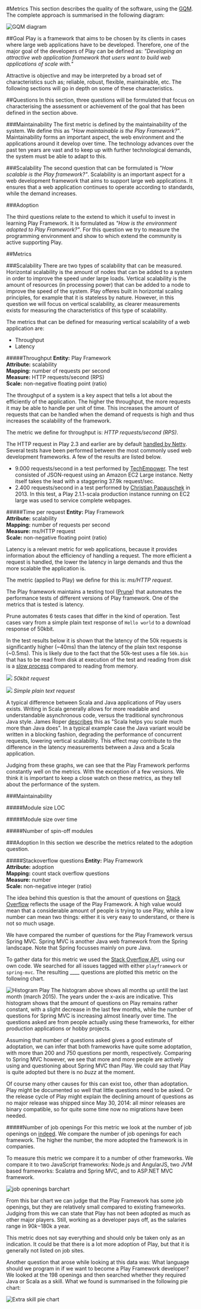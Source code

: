 #Metrics
This section describes the quality of the software, using the [GQM](http://www.im-institute.org/gqm/gqm%20guide%20non%20printable.pdf). 
The complete approach is summarised in the following diagram:

![GQM diagram](gqm.png)
<!--- 
	You can adopt the diagram on this page, please update the gqm.png snapshot.
http://www.nomnoml.com/#view/%0A[Goal]%0A[Goal]->[Scalability]%0A[Goal]->[Maintainability]%0A[Scalability]->[Resources%20per%20request]%0A[Scalability]->[Throughput]%0A[Maintainability]->[Module%20size%20LOC/module]%0A[Maintainability]->[Module%20size%20over%20time]%0A[Maintainability]->[#Spin-off%20modules]
	You can adapt the diagram on this page, please update the gqm.png snapshot.
http://www.nomnoml.com/#view/%0A[Goal]%0A[Goal]->[Scalability]%0A[Goal]->[Maintainability]%0A[Goal]->[Adoption]%0A[Scalability]->[Resources%20per%20request]%0A[Scalability]->[Throughput]%0A[Maintainability]->[Module%20size%20LOC/module]%0A[Maintainability]->[Module%20size%20over%20time]%0A[Maintainability]->[#Spin-off%20modules]%0A[Adoption]->[Stackoverflow%20questions]%0A[Adoption]->[Job%20positions]%0A%0A
-->

##Goal
Play is a framework that aims to be chosen by its clients in cases where large web applications have to be developed. 
Therefore, one of the major goal of the developers of Play can be defined as: _"Developing an attractive web application framework that users want to build web applications of scale with."_


Attractive is objective and may be interpreted by a broad set of characteristics such as; reliable, robust, flexible, maintainable, etc. 
The following sections will go in depth on some of these characteristics.

##Questions
In this section, three questions will be formulated that focus on characterising the assessment or achievement of the goal that has been defined in the section above.

###Maintainability
The first metric is defined by the maintainability of the system. 
We define this as _"How maintainable is the Play Framework?"_. 
Maintainability forms an important aspect, the web environment and the applications around it develop over time. 
The technology advances over the past ten years are vast and to keep up with further technological demands, the system must be able to adapt to this.


###Scalability
The second question that can be formulated is _"How scalable is the Play framework?"_.
Scalability is an important aspect for a web development framework that aims to support large web applications. 
It ensures that a web application continues to operate according to standards, while the demand increases.

###Adoption

The third questions relate to the extend to which it useful to invest in learning Play Framework.
It is formulated as _"How is the environment adopted to Play Framework?"_.
For this question we try to measure the programming environment and show to which extend the community is active supporting Play.


##Metrics

###Scalability
There are two types of scalability that can be measured. 
Horizontal scalability is the amount of nodes that can be added to a system in order to improve the speed under large loads. 
Vertical scalability is the amount of resources (in processing power) that can be added to a node to improve the speed of the system. 
Play offeres built in horizontal scaling principles, for example that it is stateless by nature. 
However, in this question we will focus on vertical scalability, as clearer measurements exists for measuring the characteristics of this type of scalability.
 
The metrics that can be defined for measuring vertical scalability of a web application are:

* Throughput
* Latency

#####Throughput
**Entity:** Play Framework
<br>**Attribute:** scalability
<br>**Mapping:** number of requests per second
<br>**Measure:** HTTP requests/second (RPS)
<br>**Scale:** non-negative floating point (ratio)

The throughput of a system is a key aspect that tells a lot about the efficiently of the application. 
The higher the throughput, the more requests it may be able to handle per unit of time.
This increases the amount of requests that can be handled when the demand of requests is high and thus increases the scalability of the framework.

The metric we define for throughput is: _HTTP requests/second (RPS)_.

The HTTP request in Play 2.3 and earlier are by default [handled by Netty](https://www.playframework.com/documentation/1.1/api/play/mvc/class-use/Http.Request.html). 
Several tests have been performed between the most commonly used web development frameworks. 
A few of the results are listed below.

* 9.000 requests/second in a test performed by [TechEmpower](http://www.techempower.com/blog/2013/04/05/frameworks-round-2/). The test consisted of JSON-request using an Amazon EC2 Large instance. Netty itself takes the lead with a staggering 37.9k request/sec.
* 2.400 requests/second in a test performed by [Christian Papauschek](http://blog.papauschek.com/2013/04/real-world-performance-of-the-play-framework-on-ec2/) in 2013. In this test, a Play 2.1.1-scala production instance running on EC2 large was used to service complete webpages.


#####Time per request
**Entity:** Play Framework
<br>**Attribute:** scalability
<br>**Mapping:** number of requests per second
<br>**Measure:** ms/HTTP request
<br>**Scale:** non-negative floating point (ratio)

Latency is a relevant metric for web applications, because it provides information about the efficiency of handling a request. 
The more efficient a request is handled, the lower the latency in large demands and thus the more scalable the application is.

The metric (applied to Play) we define for this is: _ms/HTTP request_.

The Play framework maintains a testing tool ([Prune](https://github.com/playframework/prune)) that automates the performance tests of different versions of Play framework. 
One of the metrics that is tested is latency. 

Prune automates 6 tests cases that differ in the kind of operation. 
Test cases vary from a simple plain text response of `Hello world` to a download response of 50kbit. 
 
In the test results below it is shown that the latency of the 50k requests is significantly higher (~40ms) than the latency of the plain text response (~0.5ms). 
This is likely due to the fact that the 50k-test uses a file `50k.bin` that has to be read from disk at execution of the test and reading from disk is a [slow process](http://www.doc.ic.ac.uk/~eedwards/compsys/memory/) compared to reading from memory. 

![](./50k_chuck.png)
_50kbit request_

![](./simple_request.png)
_Simple plain text request_


A typical difference between Scala and Java applications of Play users exists. 
Writing in Scala generally allows for more readable and understandable asynchronous code, versus the traditional synchronous Java style. 
James Roper [describes](http://architects.dzone.com/articles/scaling-scala-vs-java) this as "Scala helps you scale much more than Java does". 
In a typical example case the Java variant would be written in a blocking fashion, degrading the performance of concurrent requests, lowering vertical scalability. 
This effect may contribute to the difference in the latency measurements between a Java and a Scala application.

Judging from these graphs, we can see that the Play Framework performs constantly well on the metrics.
With the exception of a few versions.
We think it is important to keep a close watch on these metrics, as they tell about the performance of the system. 







###Maintainability

#####Module size LOC

#####Module size over time

#####Number of spin-off modules

###Adoption 
In this section we describe the metrics related to the adoption question.

#####Stackoverflow questions
**Entity:** Play Framework
<br>**Attribute:** adoption
<br>**Mapping:** count stack overflow questions
<br>**Measure:** number
<br>**Scale:** non-negative integer (ratio)

The idea behind this question is that the amount of questions on [Stack Overflow](http://stackoverflow.com) reflects the usage of the Play Framework.
A high value would mean that a considerable amount of people is trying to use Play, while a low number can mean two things: either it is very easy to understand, or there is not so much usage.

We have compared the number of questions for the Play Framework versus Spring MVC. Spring MVC is another Java web framework from the Spring landscape. Note that Spring focusses mainly on pure Java.

To gather data for this metric we used the [Stack Overflow API](https://api.stackexchange.com/docs), using our own code. We searched for all issues tagged with either `playframework` or `spring-mvc`. The resulting ____ questions are plotted this metric on the following chart.

![Histogram Play](frequenogramStackoverflow.png)
The histogram above shows all months up untill the last month (march 2015).
The years under the x-axis are indicative.
This histogram shows that the amount of questions on Play remains rather constant, with a slight decrease in the last few months, while the number of questions for Spring MVC is increasing almost linearly over time.
The questions asked are from people actually using these frameworks, for either production applications or hobby projects.

Assuming that number of questions asked gives a good estimate of adoptation, 
we can infer that both frameworks have quite some adoptation, with more than 200 and 750 questions per month, respectively.
Comparing to Spring MVC however, we see that more and more people are actively using and questioning about Spring MVC than Play. We could say that Play is quite adopted but there is no *buzz* at the moment.

Of course many other causes for this can exist too, other than adoptation. Play might be documented so well that little questions need to be asked. 
Or the release cycle of Play might explain the declining amount of questions as no major release was shipped since May 30, 2014: all minor releases are binary compatible, so for quite some time now no migrations have been needed.

#####Number of job openings
For this metric we look at the number of job openings on [indeed](http://www.indeed.com).
We compare the number of job openings for each framework.
The higher the number, the more adopted the framework is in companies. 

To measure this metric we compare it to a number of other frameworks.
We compare it to two JavaScript frameworks: Node.js and AngularJS, two JVM based frameworks: Scalatra and Spring MVC, and to ASP.NET MVC framework.  

![job opnenings barchart](job.png)

From this bar chart we can judge that the Play Framework has some job openings, but they are relatively small compared to existing frameworks.
Judging from this we can state that Play has not been adopted as much as other major players.
Still, working as a developer pays off, as the salaries range in $90k-$180k a year.

This metric does not say everything and should only be taken only as an indication.
It could be that there is a lot more adoption of Play, but that it is generally not listed on job sites.

Another question that arose while looking at this data was: What language should we program in if we want to become a Play Framework developer?
We looked at the 198 openings and then searched whether they required Java or Scala as a skill.
What we found is summarised in the following pie chart:

![Extra skill pie chart](extraSkill.png)
